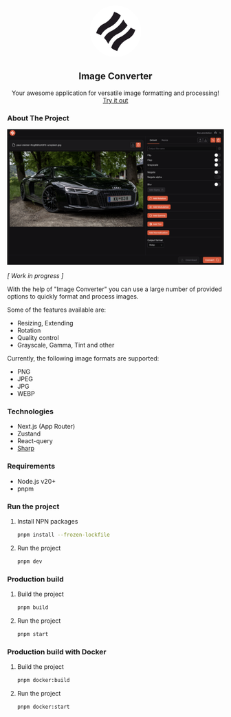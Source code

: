 <br />
<div align="center">
  <a href="https://raw.githubusercontent.com/MiracleHorizon/image-converter/main/public/favicon-32x32.png">
    <img src="public/apple-touch-icon-120x120.png" alt="Logo" width=120 height=120 style="border-radius: 50%;">
  </a>

<h2 align="center">Image Converter</h3>

  <p align="center">
    Your awesome application for versatile image formatting and processing!
    <br />
    <a href="https://image-converter-omega.vercel.app" target="_blank">Try it out</a>
  </p>
</div>

### About The Project

[![Product Screen Shot][preview-screenshot]][project-github]

<em>[ Work in progress ]</em>

With the help of "Image Converter" you can use a large number of provided options to quickly format and process images.

Some of the features available are:
* Resizing, Extending
* Rotation
* Quality control
* Grayscale, Gamma, Tint and other

Currently, the following image formats are supported:
* PNG
* JPEG
* JPG
* WEBP

### Technologies

* Next.js (App Router)
* Zustand
* React-query
* [Sharp](https://sharp.pixelplumbing.com/)

### Requirements

* Node.js v20+
* pnpm

### Run the project

1. Install NPN packages
   ```sh
   pnpm install --frozen-lockfile
   ```
2. Run the project
   ```sh
   pnpm dev
   ```

### Production build

1. Build the project
   ```sh
   pnpm build
   ```
2. Run the project
   ```sh
   pnpm start
   ```

### Production build with Docker

1. Build the project
   ```sh
   pnpm docker:build
   ```
2. Run the project
   ```sh
   pnpm docker:start
   ```

[project-github]: https://github.com/MiracleHorizon/image-converter
[preview-screenshot]: public/preview-screenshot.png
